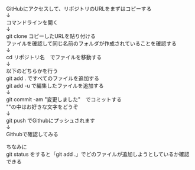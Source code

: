 GitHubにアクセスして、リポジトリのURLをまずはコピーする<br>
↓<br>
コマンドラインを開く<br>
↓<br>
git clone コピーしたURLを貼り付ける<br>
ファイルを確認して同じ名前のフォルダが作成されていることを確認する<br>
↓<br>
cd リポジトリ名　でファイルを移動する<br>
↓<br>
以下のどちらかを行う<br>
git add . ですべてのファイルを追加する<br>
git add -u で編集したファイルを追加する<br>
↓<br>
git commit -am "変更しました"　でコミットする<br>
""の中はお好きな文字をどうぞ<br>
↓<br>
git push でGithubにプッシュされます<br>
↓<br>
Githubで確認してみる<br>

<p>
ちなみに<br>
 git status をすると「git add .」でどのファイルが追加しようとしているか確認できる<br>
  
